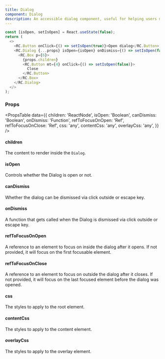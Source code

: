 ```yaml
---
title: Dialog
component: Dialog
description: An accessible dialog component, useful for helping users make decisions and to display critical information.
---
```


```js
const [isOpen, setIsOpen] = React.useState(false);
return (
  <>
    <RC.Button onClick={() => setIsOpen(true)}>Open dialog</RC.Button>
    <RC.Dialog {...props} isOpen={isOpen} onDismiss={() => setIsOpen(false)}>
      <RC.Box p={6}>
        {props.children}
        <RC.Button mt={4} onClick={() => setIsOpen(false)}>
          Close
        </RC.Button>
      </RC.Box>
    </RC.Dialog>
  </>
);
```

### Props

<PropsTable
data={{
    children: 'ReactNode',
    isOpen: 'Boolean',
    canDismiss: 'Boolean',
    onDismiss: 'Function',
    refToFocusOnOpen: 'Ref',
    refToFocusOnClose: 'Ref',
    css: 'any',
    contentCss: 'any',
    overlayCss: 'any',
  }}
/>

#### children

The content to render inside the `Dialog`.

#### isOpen

Controls whether the Dialog is open or not.

#### canDismiss

Whether the dialog can be dismissed via click outside or escape key.

#### onDismiss

A function that gets called when the Dialog is dismissed via click outside or escape key.

#### refToFocusOnOpen

A reference to an element to focus on inside the dialog after it opens. If not provided, it will focus on the first focusable element.

#### refToFocusOnClose

A reference to an element to focus on outside the dialog after it closes. If not provided, it will focus on the last focused element before the dialog was opened.

#### css

The styles to apply to the root element.

#### contentCss

The styles to apply to the content element.

#### overlayCss

The styles to apply to the overlay element.
